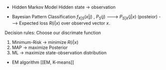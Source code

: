 - Hidden Markov Model
Hidden state -> observation

- Bayesian Pattern Classification
 $f_{X|S}(x|j)$ , $P_{S}(j)$  ---> $P_{S|X}(j|x)$ (posteior)
 ---> Expected loss $R(i|x)$ over observed vector $x$.

Decision rules:
Choose our discrimate function
1. Minimum-Risk -> minimize $R(i|x)$
2. MAP -> maximize Posterior
3. ML -> maximize  state-observation distribution

- EM algorithm
[[EM, K-means]]